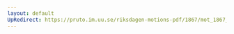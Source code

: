 ```yaml
---
layout: default
UpRedirect: https://pruto.im.uu.se/riksdagen-motions-pdf/1867/mot_1867__ak__12/mot_1867__ak__12-004.pdf
---
```

